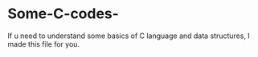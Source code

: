 # Some-C-codes-
If u need to understand some basics of C language and data structures, I made this file for you.
